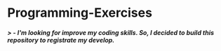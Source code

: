 # Programming-Exercises
##### > - I'm looking for improve my coding skills. So, I decided to build this repository to registrate my develop.
